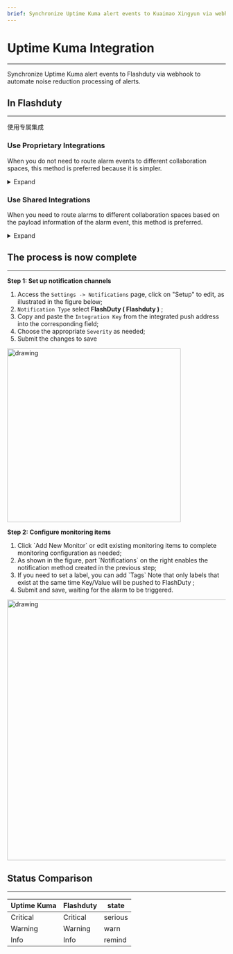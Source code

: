 ```yaml
---
brief: Synchronize Uptime Kuma alert events to Kuaimao Xingyun via webhook to automate noise reduction processing of alerts
---
```


# Uptime Kuma Integration

---

Synchronize Uptime Kuma alert events to Flashduty via webhook to automate noise reduction processing of alerts.

## In Flashduty
---
使用专属集成

### Use Proprietary Integrations

When you do not need to route alarm events to different collaboration spaces, this method is preferred because it is simpler.

<details><summary>Expand</summary><ol><li><p> Enter the Flashduty console, select **the collaboration space** , and enter the details page of a certain space</p></li><li><p> Select **Integration Data** tab and click **Add an Integration** to enter the Add Integration page.</p></li><li><p> Select **Uptime Kunma** Integrate, click **Save** , and generate the card.</p></li><li><p> Click on the generated card to view **the push address** , copy it for later use, and complete.</p></li></ol></details>

### Use Shared Integrations

When you need to route alarms to different collaboration spaces based on the payload information of the alarm event, this method is preferred.

<details><summary>Expand</summary><ol><li> Enter the Flashduty console, select **Integration Center = > event** , and enter the integration selection page.</li><li> Select **Uptime Kunma** integration:</li></ol><ul><li> **Integration Name** : Define a name for the current integration.</li></ul><ol start="3"><li> After clicking **Save** , copy the newly generated **push address** of the current page for later use.</li><li> Click **Create Route** to configure routing rules for the integration. You can match different alarms to different collaboration spaces based on conditions, or you can directly set the default collaboration space as a fallback, and then adjust it as needed.</li><li> Finish.</li></ol></details>


## The process is now complete
---
**Step 1: Set up notification channels**

1. Access the `Settings -> Notifications` page, click on "Setup" to edit, as illustrated in the figure below;
2. `Notification Type` select **FlashDuty ( Flashduty )** ;
3. Copy and paste the `Integration Key` from the integrated push address into the corresponding field;
4. Choose the appropriate `Severity` as needed;
5. Submit the changes to save

<img alt="drawing" width="400" src="https://fcdoc.github.io/img/qhNB9d5__aqCBTrcBAcfGYP5YeeaAAdrSxF3KlQjg6M.avif" />

**Step 2: Configure monitoring items**

<div id="!"><ol><li>Click `Add New Monitor` or edit existing monitoring items to complete monitoring configuration as needed;</li><li> As shown in the figure, part `Notifications` on the right enables the notification method created in the previous step;</li><li> If you need to set a label, you can add `Tags` Note that only labels that exist at the same time Key/Value will be pushed to FlashDuty ;</li><li> Submit and save, waiting for the alarm to be triggered.</li></ol><img alt="drawing" width="600" src="https://fcdoc.github.io/img/MhOsvqHsYIku4nGsClITGQNGpNqg1ceKLBKd6xcN_P0.avif"></div>

## Status Comparison
---
<div class="md-block">

| Uptime Kuma  |  Flashduty  | state |
| ------------ | -------- | ---- |
| Critical     | Critical | serious |
| Warning     | Warning  | warn |
| Info     | Info     | remind |

</div>